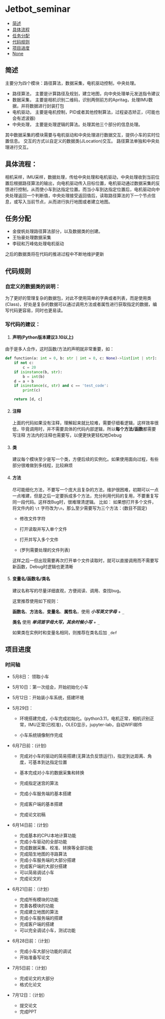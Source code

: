 # Jetbot_seminar

- [简述](https://github.com/Jf-JIN/Jetbot_seminar?tab=readme-ov-file#%E7%AE%80%E8%BF%B0)
- [具体流程](##具体流程)
- [任务分配](##任务分配)
- [代码规则](##代码规则)
- [项目进度](https://github.com/Jf-JIN/Jetbot_seminar?tab=readme-ov-file#%E9%A1%B9%E7%9B%AE%E8%BF%9B%E5%BA%A6)
- [None](##None)
## 简述

主要分为四个模块：路径算法，数据采集，电机驱动控制，中央处理。

* 路径算法， 主要是计算路径及规划，建立地图，向中央处理单元发送指令建议
* 数据采集， 主要是相机识别二维码，识别两侧前方的Apritag，处理IMU数据，并将数据进行封装打包
* 电机驱动， 主要是电机控制，PID或者其他控制算法，过程姿态矫正，(可能也会有滤波器)
* 中央处理， 主要是处理逻辑的算法。处理其他三个部分的信息处理。

其中数据采集的模块需要与电机驱动和中央处理进行数据交互，提供小车的实时位置信息。
交互的方式以自定义的数据类(JLocation)交互。
路径算法单独和中央处理进行交互。

## 具体流程：
相机采样，IMU采样，数据处理，传给中央处理和电机驱动，中央处理收到当前位置后根据路径算法的输出，向电机驱动传入目标位置，电机驱动通过数据采集的反馈进行控制，从而使小车到达指定位置。而当小车到达指定位置后，电机驱动向中央处理返回一个判断值，中央处理接受返回值后，读取路径算法的下一个节点信息，或写入当前节点，从而进行执行地图或者建立地图。

## 任务分配
* 金俊帆处理路径算法部分，以及数据类的创建。
* 王怡豪处理数据采集
* 李砚和万峰佑处理电机驱动

之后的数据类将在代码的推进过程中不断地维护更新

## 代码规则

### 自定义的数据类的说明：
为了更好的管理复杂的数据包，对此不使用简单的字典或者列表，而是使用类(Class)，好处是复杂的数据可以通过调用方法或者属性进行获取指定的数据，编写代码更容易，同时也更易读。

### 写代码的建议：

1.  #### 声明(Python版本建议3.10以上)
由于是多人合作，这时函数/方法的声明就非常重要，如：
```python
def function(a: int = 0, b: str | int = 0, c: None)->list[int | str]:
	if not c:
		c = 20
	if isinstance(b, str):
		b = int(b)
	d = a + b
	if isinstance(c, str) and c == 'test_code':
		print(c)

 	return [d, c]
```


2. #### 注释
    上面的代码如果没有注释，理解起来就比较难，需要仔细看逻辑，这样效率很低，毕竟调用时，并不需要具体的代码内部逻辑，所以**每个方法/函数**都需要写注释
    方法内的注释也需要写，以便更快更轻松地Debug

3. #### 类
   建议每个模块至少是写一个类，方便后续的实例化。如果使用面向过程，有些部分很难做到多线程，比较麻烦

4. #### 方法
   尽可能细化方法，不要写一个庞大且复杂的方法，维护很困难，初期可以一点一点堆建，但是之后一定要拆成多个方法，充分利用代码的复用，不要重复写同一段代码。这样改Bug时，很难理清逻辑。
   比如：
   如果想打开多个文件，将文件内的 `\t` 字符改为`\n`，那么至少需要写为三个方法：(数目不固定)

   * 修改文件字符

   * 打开读取并写入单个文件

   * 打开并写入多个文件

   * (罗列需要处理的文件列表)

   这样之后一但出现需要再次打开单个文件读取时，就可以直接调用而不需要写新函数，Debug时逻辑也更清晰

5. #### 变量名/函数名/类名

   建议名称写的尽量详细直观，方便阅读、调用、查找bug。

   这里推荐使用如下规则：

   **函数名**、**方法名**，**变量名**、**属性名**，使用  **_小写英文字母_**  +  `_ ` 

   **类名**  使用 **_单词首字母大写，其余时候小写_**  +  `_`

   如果类在实例时和变量名相同，则推荐在类名后加 `_def`  
   

## 项目进度

### 时间轴

* 5月8日： 领取小车
* 5月10日：第一次组会，开始初始化小车
* 5月12日：开始装小车系统，搭建环境
* 5月29日：

  * 环境搭建完成，小车完成初始化。(python3.11，电机正常，相机识别正常，IMU正常(已校准)，OLED显示，jupyter-lab，自动WIFI邮件

  * 小车系统镜像制作完成
* 6月7日前：(计划)
  * 完成对小车的驱动的简易搭建(无算法负反馈运行)，指定到达距离、角度，可基本到达指定位置

  * 基本完成对小车的数据采集和转换

  * 完成指定迷宫的算法

  * 完成小车服务端的基本搭建

  * 完成客户端的基本搭建
  * 完成论文初稿

* 6月14日前：(计划)
  * 完成基本的CPU本地计算功能
  * 完成小车驱动的全部功能
  * 完成数据采集、校准、转换等全部功能
  * 完成陌生地图的寻路算法
  * 完成小车服务端的大部分搭建
  * 完成客户端的大部分搭建
  * 可以简易调试小车
  * 完成论文的
* 6月21日前：（计划）
  * 完成所有模块的功能
  * 完善各模块的功能
  * 完成建立地图的算法
  * 完成小车服务端的搭建
  * 完成客户端的搭建
  * 可以完全调试小车，测试功能
* 6月28日前：（计划）
  * 完成小车大部分功能的调试
  * 开始准备写论文

* 7月5日前：（计划）
  * 完成论文的大部分
  * 格式化论文

* 7月12日：（计划）
  * 提交论文
  * 完成PPT



